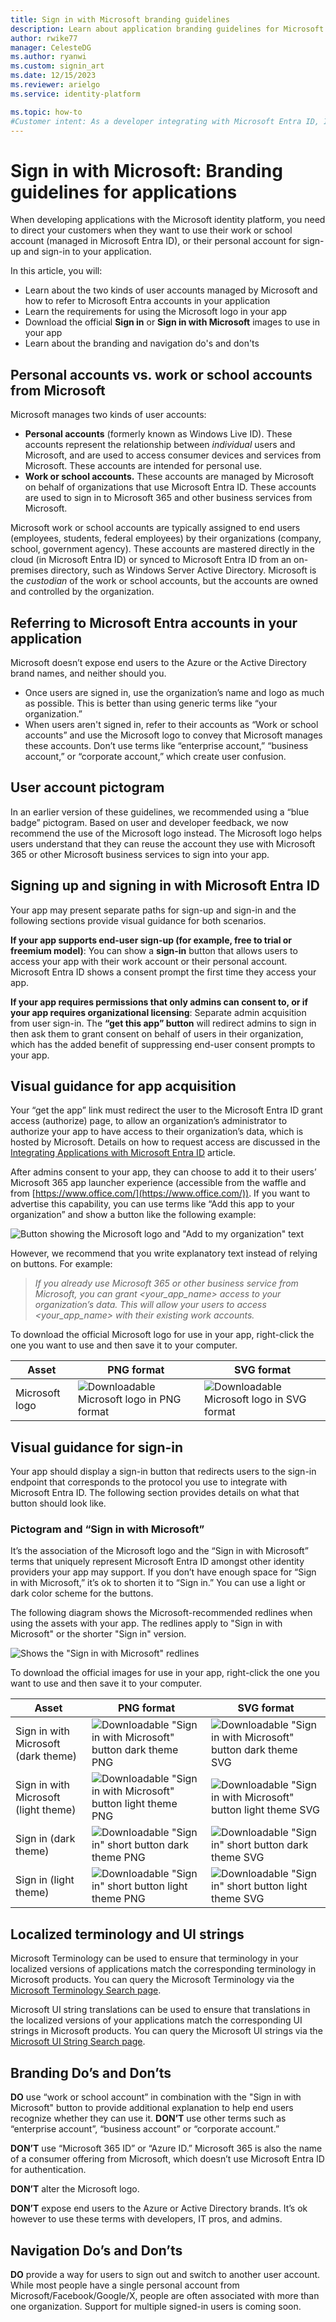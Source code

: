 ```yaml
---
title: Sign in with Microsoft branding guidelines
description: Learn about application branding guidelines for Microsoft identity platform.
author: rwike77
manager: CelesteDG
ms.author: ryanwi
ms.custom: signin_art
ms.date: 12/15/2023
ms.reviewer: arielgo
ms.service: identity-platform

ms.topic: how-to
#Customer intent: As a developer integrating with Microsoft Entra ID, I want to understand the branding guidelines for applications, so that I can correctly use the appropriate Microsoft logo and images in my app.
---
```


# Sign in with Microsoft: Branding guidelines for applications

When developing applications with the Microsoft identity platform, you need to direct your customers when they want to use their work or school account (managed in Microsoft Entra ID), or their personal account for sign-up and sign-in to your application.

In this article, you will:

- Learn about the two kinds of user accounts managed by Microsoft and how to refer to Microsoft Entra accounts in your application
- Learn the requirements for using the Microsoft logo in your app
- Download the official **Sign in** or **Sign in with Microsoft** images to use in your app
- Learn about the branding and navigation do's and don'ts

## Personal accounts vs. work or school accounts from Microsoft

Microsoft manages two kinds of user accounts:

- **Personal accounts** (formerly known as Windows Live ID). These accounts represent the relationship between *individual* users and Microsoft, and are used to access consumer devices and services from Microsoft. These accounts are intended for personal use.
- **Work or school accounts.** These accounts are managed by Microsoft on behalf of organizations that use Microsoft Entra ID. These accounts are used to sign in to Microsoft 365 and other business services from Microsoft.

Microsoft work or school accounts are typically assigned to end users (employees, students, federal employees) by their organizations (company, school, government agency). These accounts are mastered directly in the cloud (in Microsoft Entra ID) or synced to Microsoft Entra ID from an on-premises directory, such as Windows Server Active Directory. Microsoft is the *custodian* of the work or school accounts, but the accounts are owned and controlled by the organization.

<a name='referring-to-azure-ad-accounts-in-your-application'></a>

## Referring to Microsoft Entra accounts in your application

Microsoft doesn’t expose end users to the Azure or the Active Directory brand names, and neither should you.

- Once users are signed in, use the organization’s name and logo as much as possible. This is better than using generic terms like “your organization.”
- When users aren't signed in, refer to their accounts as “Work or school accounts” and use the Microsoft logo to convey that Microsoft manages these accounts. Don’t use terms like “enterprise account,” “business account,” or “corporate account,” which create user confusion.

## User account pictogram

In an earlier version of these guidelines, we recommended using a “blue badge” pictogram. Based on user and developer feedback, we now recommend the use of the Microsoft logo instead. The Microsoft logo helps users understand that they can reuse the account they use with Microsoft 365 or other Microsoft business services to sign into your app.

<a name='signing-up-and-signing-in-with-azure-ad'></a>

## Signing up and signing in with Microsoft Entra ID

Your app may present separate paths for sign-up and sign-in and the following sections provide visual guidance for both scenarios.

**If your app supports end-user sign-up (for example, free to trial or freemium model)**: You can show a **sign-in** button that allows users to access your app with their work account or their personal account. Microsoft Entra ID shows a consent prompt the first time they access your app.

**If your app requires permissions that only admins can consent to, or if your app requires organizational licensing**: Separate admin acquisition from user sign-in. The **“get this app” button** will redirect admins to sign in then ask them to grant consent on behalf of users in their organization, which has the added benefit of suppressing end-user consent prompts to your app.

## Visual guidance for app acquisition

Your “get the app” link must redirect the user to the Microsoft Entra ID grant access (authorize) page, to allow an organization’s administrator to authorize your app to have access to their organization’s data, which is hosted by Microsoft. Details on how to request access are discussed in the [Integrating Applications with Microsoft Entra ID](./quickstart-register-app.md) article.

After admins consent to your app, they can choose to add it to their users’ Microsoft 365 app launcher experience (accessible from the waffle and from [https://www.office.com/](https://www.office.com/)). If you want to advertise this capability, you can use terms like “Add this app to your organization” and show a button like the following example:

![Button showing the Microsoft logo and "Add to my organization" text](./media/howto-add-branding-in-apps/add-to-my-org.png)

However, we recommend that you write explanatory text instead of relying on buttons. For example:

> *If you already use Microsoft 365 or other business service from Microsoft, you can grant <your_app_name> access to your organization’s data. This will allow your users to access <your_app_name> with their existing work accounts.*

To download the official Microsoft logo for use in your app, right-click the one you want to use and then save it to your computer.

| Asset                                | PNG format | SVG format |
| ------------------------------------ | ---------- | ---------- |
| Microsoft logo  | ![Downloadable Microsoft logo in PNG format](./media/howto-add-branding-in-apps/ms-symbollockup_mssymbol_19.png) | ![Downloadable Microsoft logo in SVG format](./media/howto-add-branding-in-apps/ms-symbollockup_mssymbol_19.svg) |

## Visual guidance for sign-in

Your app should display a sign-in button that redirects users to the sign-in endpoint that corresponds to the protocol you use to integrate with Microsoft Entra ID. The following section provides details on what that button should look like.

### Pictogram and “Sign in with Microsoft”

It’s the association of the Microsoft logo and the “Sign in with Microsoft” terms that uniquely represent Microsoft Entra ID amongst other identity providers your app may support. If you don’t have enough space for “Sign in with Microsoft,” it’s ok to shorten it to “Sign in.” You can use a light or dark color scheme for the buttons.

The following diagram shows the Microsoft-recommended redlines when using the assets with your app. The redlines apply to "Sign in with Microsoft" or the shorter "Sign in" version.

![Shows the "Sign in with Microsoft" redlines](./media/howto-add-branding-in-apps/sign-in-with-microsoft-redlines.png)

To download the official images for use in your app, right-click the one you want to use and then save it to your computer.

| Asset                                | PNG format | SVG format |
| ------------------------------------ | ---------- | ---------- |
| Sign in with Microsoft (dark theme)  | ![Downloadable "Sign in with Microsoft" button dark theme PNG](./media/howto-add-branding-in-apps/ms-symbollockup_signin_dark.png) | ![Downloadable "Sign in with Microsoft" button dark theme SVG](./media/howto-add-branding-in-apps/ms-symbollockup_signin_dark.svg) |
| Sign in with Microsoft (light theme) | ![Downloadable "Sign in with Microsoft" button light theme PNG](./media/howto-add-branding-in-apps/ms-symbollockup_signin_light.png) | ![Downloadable "Sign in with Microsoft" button light theme SVG](./media/howto-add-branding-in-apps/ms-symbollockup_signin_light.svg) |
| Sign in (dark theme)                 | ![Downloadable "Sign in" short button dark theme PNG](./media/howto-add-branding-in-apps/ms-symbollockup_signin_dark_short.png) | ![Downloadable "Sign in" short button dark theme SVG](./media/howto-add-branding-in-apps/ms-symbollockup_signin_dark_short.svg) |
| Sign in (light theme)                | ![Downloadable "Sign in" short button light theme PNG](./media/howto-add-branding-in-apps/ms-symbollockup_signin_light_short.png) | ![Downloadable "Sign in" short button light theme SVG](./media/howto-add-branding-in-apps/ms-symbollockup_signin_light_short.svg) |

## Localized terminology and UI strings

Microsoft Terminology can be used to ensure that terminology in your localized versions of applications match the corresponding terminology in Microsoft products.  You can query the Microsoft Terminology via the [Microsoft Terminology Search page](https://msit.powerbi.com/view?r=eyJrIjoiODJmYjU4Y2YtM2M0ZC00YzYxLWE1YTktNzFjYmYxNTAxNjQ0IiwidCI6IjcyZjk4OGJmLTg2ZjEtNDFhZi05MWFiLTJkN2NkMDExZGI0NyIsImMiOjV9).

Microsoft UI string translations can be used to ensure that translations in the localized versions of your applications match the corresponding UI strings in Microsoft products. You can query the Microsoft UI strings via the [Microsoft UI String Search page](https://msit.powerbi.com/view?r=eyJrIjoiMmE2NjJhMDMtNTY3MC00MmI2LWFmOWUtYWM5YTVjODI5MjQwIiwidCI6IjcyZjk4OGJmLTg2ZjEtNDFhZi05MWFiLTJkN2NkMDExZGI0NyIsImMiOjV9).

## Branding Do’s and Don’ts

**DO** use “work or school account” in combination with the "Sign in with Microsoft" button to provide additional explanation to help end users recognize whether they can use it. **DON’T** use other terms such as “enterprise account”, “business account” or “corporate account.”

**DON’T** use “Microsoft 365 ID” or “Azure ID.” Microsoft 365 is also the name of a consumer offering from Microsoft, which doesn’t use Microsoft Entra ID for authentication.

**DON’T** alter the Microsoft logo.

**DON’T** expose end users to the Azure or Active Directory brands. It’s ok however to use these terms with developers, IT pros, and admins.

## Navigation Do’s and Don’ts

**DO** provide a way for users to sign out and switch to another user account. While most people have a single personal account from Microsoft/Facebook/Google/X, people are often associated with more than one organization. Support for multiple signed-in users is coming soon.
